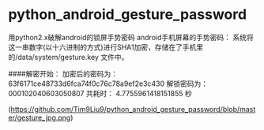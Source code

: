 # python_android_gesture_password
用python2.x破解android的锁屏手势密码
android手机屏幕的手势密码：
系统将这一串数字(以十六进制的方式)进行SHA1加密，存储在了手机里的/data/system/gesture.key 文件中。

####解密开始：
加密后的密码为：63f6171ce48733d6fca74f0c76c78a9ef2e3c430
解锁密码为： 000102040603050807
共耗时： 4.7755961418151855 秒

(https://github.com/Tim9Liu9/python_android_gesture_password/blob/master/gesture_jpg.png)

